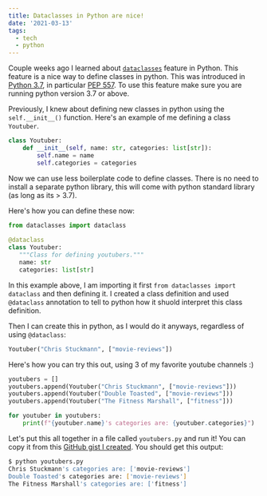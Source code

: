 ```yaml
---
title: Dataclasses in Python are nice!
date: '2021-03-13'
tags:
  - tech
  - python
---
```


Couple weeks ago I learned about [`dataclasses`](https://docs.python.org/3/library/dataclasses.html) feature in Python. This feature is a nice way to define classes in python. This was introduced in [Python 3.7](https://docs.python.org/3.7/whatsnew/3.7.html), in particular [PEP 557](https://www.python.org/dev/peps/pep-0557/). To use this feature make sure you are running python version 3.7 or above.

Previously, I knew about defining new classes in python using the `self.__init__()` function. Here's an example of me defining a class `Youtuber`.

```python
class Youtuber:
    def __init__(self, name: str, categories: list[str]):
        self.name = name
        self.categories = categories
```

Now we can use less boilerplate code to define classes. There is no need to install a separate python library, this will come with python standard library (as long as its > 3.7).

Here's how you can define these now:
```python
from dataclasses import dataclass
 
@dataclass
class Youtuber:
   """Class for defining youtubers."""
   name: str
   categories: list[str]
```

In this example above, I am importing it first `from dataclasses import dataclass` and then defining it. I created a class definition and used `@dataclass` annotation to tell to python how it shuold interpret this class definition.

Then I can create this in python, as I would do it anyways, regardless of using `@dataclass`:
```python
Youtuber("Chris Stuckmann", ["movie-reviews"])
```

Here's how you can try this out, using 3 of my favorite youtube channels :)
```python
youtubers = []
youtubers.append(Youtuber("Chris Stuckmann", ["movie-reviews"]))
youtubers.append(Youtuber("Double Toasted", ["movie-reviews"]))
youtubers.append(Youtuber("The Fitness Marshall", ["fitness"]))

for youtuber in youtubers:
    print(f"{youtuber.name}'s categories are: {youtuber.categories}")
```

Let's put this all together in a file called `youtubers.py` and run it! You can copy it from this [GitHub gist I created](https://gist.github.com/isabelcosta/c14c4c9a4a098a17807e5bda2df92ac3). You should get this output:
```bash
$ python youtubers.py  
Chris Stuckmann's categories are: ['movie-reviews']
Double Toasted's categories are: ['movie-reviews']
The Fitness Marshall's categories are: ['fitness']
```
